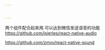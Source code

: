 ```yaml
---


---
```


<p>两个组件配合起来用.可以达到微信发送语音的功能<br>
<a href="https://github.com/jsierles/react-native-audio">https://github.com/jsierles/react-native-audio</a></p>
<p><a href="https://github.com/zmxv/react-native-sound">https://github.com/zmxv/react-native-sound</a></p>

